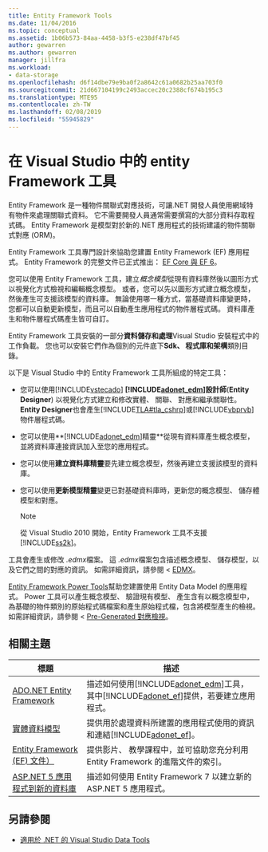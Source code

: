 ```yaml
---
title: Entity Framework Tools
ms.date: 11/04/2016
ms.topic: conceptual
ms.assetid: 1b06b573-84aa-4458-b3f5-e238df47bf45
author: gewarren
ms.author: gewarren
manager: jillfra
ms.workload:
- data-storage
ms.openlocfilehash: d6f14dbe79e9ba0f2a8642c61a0682b25aa703f0
ms.sourcegitcommit: 21d667104199c2493accec20c2388cf674b195c3
ms.translationtype: MTE95
ms.contentlocale: zh-TW
ms.lasthandoff: 02/08/2019
ms.locfileid: "55945829"
---
```

# <a name="entity-framework-tools-in-visual-studio"></a>在 Visual Studio 中的 entity Framework 工具

Entity Framework 是一種物件關聯式對應技術，可讓.NET 開發人員使用網域特有物件來處理關聯式資料。 它不需要開發人員通常需要撰寫的大部分資料存取程式碼。 Entity Framework 是模型對於新的.NET 應用程式的技術建議的物件關聯式對應 (ORM)。

Entity Framework 工具專門設計來協助您建置 Entity Framework (EF) 應用程式。 Entity Framework 的完整文件已正式推出： [EF Core 與 EF 6](/ef/)。

您可以使用 Entity Framework 工具，建立*概念模型*從現有資料庫然後以圖形方式以視覺化方式檢視和編輯概念模型。 或者，您可以先以圖形方式建立概念模型，然後產生可支援該模型的資料庫。 無論使用哪一種方式，當基礎資料庫變更時，您都可以自動更新模型，而且可以自動產生應用程式的物件層程式碼。 資料庫產生和物件層程式碼產生皆可自訂。

Entity Framework 工具安裝的一部分**資料儲存和處理**Visual Studio 安裝程式中的工作負載。 您也可以安裝它們作為個別的元件底下**Sdk、 程式庫和架構**類別目錄。

以下是 Visual Studio 中的 Entity Framework 工具所組成的特定工具：

- 您可以使用[!INCLUDE[vstecado](../data-tools/includes/vstecado_md.md)]  **[!INCLUDE[adonet_edm](../data-tools/includes/adonet_edm_md.md)]設計師**(**Entity Designer**) 以視覺化方式建立和修改實體、 關聯、 對應和繼承關聯性。 **Entity Designer**也會產生[!INCLUDE[TLA#tla_cshrp](../data-tools/includes/tlasharptla_cshrp_md.md)]或[!INCLUDE[vbprvb](../code-quality/includes/vbprvb_md.md)]物件層程式碼。

- 您可以使用**[!INCLUDE[adonet_edm](../data-tools/includes/adonet_edm_md.md)]精靈**從現有資料庫產生概念模型，並將資料庫連接資訊加入至您的應用程式。

- 您可以使用**建立資料庫精靈**要先建立概念模型，然後再建立支援該模型的資料庫。

- 您可以使用**更新模型精靈**變更已對基礎資料庫時，更新您的概念模型、 儲存體模型和對應。

  > [!NOTE]
  > 從 Visual Studio 2010 開始，Entity Framework 工具不支援[!INCLUDE[ss2k](../data-tools/includes/ss2k_md.md)]。

工具會產生或修改 *.edmx*檔案。 這 *.edmx*檔案包含描述概念模型、 儲存模型，以及它們之間的對應的資訊。 如需詳細資訊，請參閱 < [EDMX](https://docs.microsoft.com/ef/ef6/)。

[Entity Framework Power Tools](https://marketplace.visualstudio.com/items?itemName=EntityFrameworkTeam.EntityFrameworkPowerToolsBeta4)幫助您建置使用 Entity Data Model 的應用程式。 Power 工具可以產生概念模型、 驗證現有模型、 產生含有以概念模型中，為基礎的物件類別的原始程式碼檔案和產生原始程式檔，包含將模型產生的檢視。 如需詳細資訊，請參閱 < [Pre-Generated 對應檢視](https://docs.microsoft.com/ef/ef6/fundamentals/performance/pre-generated-views)。

## <a name="related-topics"></a>相關主題

| 標題 | 描述 |
| - | - |
| [ADO.NET Entity Framework](/dotnet/framework/data/adonet/ef/index) | 描述如何使用[!INCLUDE[adonet_edm](../data-tools/includes/adonet_edm_md.md)]工具，其中[!INCLUDE[adonet_ef](../data-tools/includes/adonet_ef_md.md)]提供，若要建立應用程式。 |
| [實體資料模型](/dotnet/framework/data/adonet/entity-data-model) | 提供用於處理資料所建置的應用程式使用的資訊和連結[!INCLUDE[adonet_ef](../data-tools/includes/adonet_ef_md.md)]。 |
| [Entity Framework (EF) 文件）](https://docs.microsoft.com/ef/ef6/get-started) | 提供影片、 教學課程中，並可協助您充分利用 Entity Framework 的進階文件的索引。 |
| [ASP.NET 5 應用程式到新的資料庫](https://docs.efproject.net/en/latest/platforms/aspnetcore/new-db.html) | 描述如何使用 Entity Framework 7 以建立新的 ASP.NET 5 應用程式。 |

## <a name="see-also"></a>另請參閱

- [適用於 .NET 的 Visual Studio Data Tools](../data-tools/visual-studio-data-tools-for-dotnet.md)